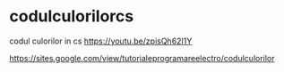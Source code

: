 # codulculorilorcs
codul culorilor in cs
https://youtu.be/zpisQh62I1Y


https://sites.google.com/view/tutorialeprogramareelectro/codulculorilor
